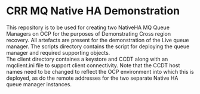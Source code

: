 # CRR MQ Native HA Demonstration

This repository is to be used for creating two NativeHA MQ Queue Managers on OCP for the purposes of Demonstrating Cross region recovery.
All artefacts are present for the demonstration of the Live queue manager. 
The scripts directory contains the script for deploying the queue manager and required supporting objects.
<BR>
The client directory containes a keystore and CCDT along with an mqclient.ini file to support client connectivity. Note that the CCDT host names need to be changed to reflect the OCP environment into which this is deployed, as do the remote addresses for the two separate Native HA queue manager instances.
